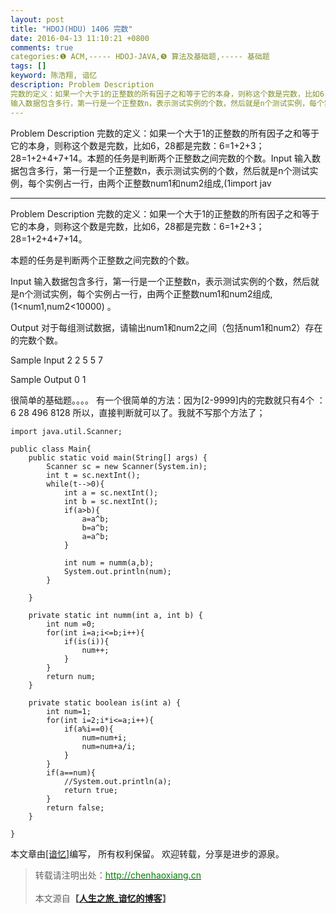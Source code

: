 ```yaml
---
layout: post
title: "HDOJ(HDU) 1406 完数"
date: 2016-04-13 11:10:21 +0800
comments: true
categories:❶ ACM,----- HDOJ-JAVA,❺ 算法及基础题,----- 基础题
tags: []
keyword: 陈浩翔, 谙忆
description: Problem Description 
完数的定义：如果一个大于1的正整数的所有因子之和等于它的本身，则称这个数是完数，比如6，28都是完数：6=1+2+3；28=1+2+4+7+14。本题的任务是判断两个正整数之间完数的个数。Input 
输入数据包含多行，第一行是一个正整数n，表示测试实例的个数，然后就是n个测试实例，每个实例占一行，由两个正整数num1和num2组成,(1import jav 
---
```



Problem Description 
完数的定义：如果一个大于1的正整数的所有因子之和等于它的本身，则称这个数是完数，比如6，28都是完数：6=1+2+3；28=1+2+4+7+14。本题的任务是判断两个正整数之间完数的个数。Input 
输入数据包含多行，第一行是一个正整数n，表示测试实例的个数，然后就是n个测试实例，每个实例占一行，由两个正整数num1和num2组成,(1import jav
<!-- more -->
----------

Problem Description
完数的定义：如果一个大于1的正整数的所有因子之和等于它的本身，则称这个数是完数，比如6，28都是完数：6=1+2+3；28=1+2+4+7+14。

本题的任务是判断两个正整数之间完数的个数。

 

Input
输入数据包含多行，第一行是一个正整数n，表示测试实例的个数，然后就是n个测试实例，每个实例占一行，由两个正整数num1和num2组成,(1<num1,num2<10000) 。

 

Output
对于每组测试数据，请输出num1和num2之间（包括num1和num2）存在的完数个数。

 

Sample Input
2
2 5
5 7
 

Sample Output
0
1


很简单的基础题。。。。
有一个很简单的方法：因为[2-9999]内的完数就只有4个
：6  28  496  8128
所以，直接判断就可以了。我就不写那个方法了；


```
import java.util.Scanner;

public class Main{
	public static void main(String[] args) {
		Scanner sc = new Scanner(System.in);
		int t = sc.nextInt();
		while(t-->0){
			int a = sc.nextInt();
			int b = sc.nextInt();
			if(a>b){
				a=a^b;
				b=a^b;
				a=a^b;
			}
			
			int num = numm(a,b);
			System.out.println(num);
		}
		
	}

	private static int numm(int a, int b) {
		int num =0;
		for(int i=a;i<=b;i++){
			if(is(i)){
				num++;
			}
		}
		return num;
	}

	private static boolean is(int a) {
		int num=1;
		for(int i=2;i*i<=a;i++){
			if(a%i==0){
				num=num+i;
				num=num+a/i;
			}
		}
		if(a==num){
			//System.out.println(a);
			return true;
		}
		return false;
	}

}

```

本文章由<a href="http://chenhaoxiang.cn/">[谙忆]</a>编写， 所有权利保留。 
欢迎转载，分享是进步的源泉。
<blockquote cite='陈浩翔'>
<p background-color='#D3D3D3'>转载请注明出处：<a href='http://chenhaoxiang.cn'><font color="green">http://chenhaoxiang.cn</font></a><br><br>
本文源自<strong>【<a href='http://chenhaoxiang.cn' target='_blank'>人生之旅_谙忆的博客</a>】</strong></p>
</blockquote>
